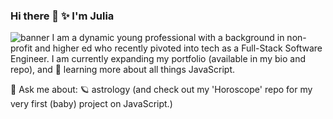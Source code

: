 ### Hi there 👋 ✨ I'm Julia 
![banner](https://user-images.githubusercontent.com/126643073/227660063-c0bc03ba-e9c5-4e1f-a5fe-1b01d09cc4a4.png)
 I am a dynamic young professional with a background in non-profit and higher ed who recently pivoted into tech as a Full-Stack Software Engineer. I am currently expanding my portfolio (available in my bio and repo), and 🌱 learning more about all things JavaScript. 
 
 💬 Ask me about: 🪐 astrology (and check out my 'Horoscope' repo for my very first (baby) project on JavaScript.)
<!--
**cunhajulia/cunhajulia** is a ✨ _special_ ✨ repository because its `README.md` (this file) appears on your GitHub profile.

Here are some ideas to get you started:

- 🔭 I’m currently working on ...
- 🌱 I’m currently learning ...
- 👯 I’m looking to collaborate on ...
- 🤔 I’m looking for help with ...
- 💬 Ask me about ...
- 📫 How to reach me: ...
- 😄 Pronouns: ...
- ⚡ Fun fact: ...
-->
